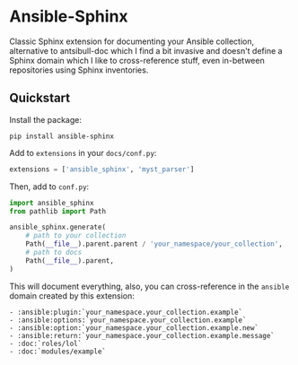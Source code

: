 # Ansible-Sphinx

Classic Sphinx extension for documenting your Ansible collection, alternative
to antsibull-doc which I find a bit invasive and doesn't define a Sphinx
domain which I like to cross-reference stuff, even in-between repositories
using Sphinx inventories.

## Quickstart

Install the package:

```
pip install ansible-sphinx
```

Add to ``extensions`` in your ``docs/conf.py``:

```python
extensions = ['ansible_sphinx', 'myst_parser']
```

Then, add to ``conf.py``:

```python
import ansible_sphinx
from pathlib import Path

ansible_sphinx.generate(
    # path to your collection
    Path(__file__).parent.parent / 'your_namespace/your_collection',
    # path to docs
    Path(__file__).parent,
)
```

This will document everything, also, you can cross-reference in the ``ansible``
domain created by this extension:

```
- :ansible:plugin:`your_namespace.your_collection.example`
- :ansible:options:`your_namespace.your_collection.example`
- :ansible:option:`your_namespace.your_collection.example.new`
- :ansible:return:`your_namespace.your_collection.example.message`
- :doc:`roles/lol`
- :doc:`modules/example`
```
